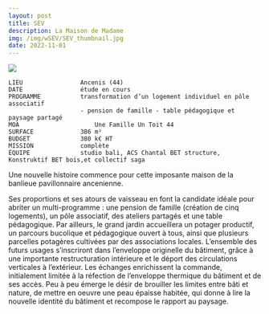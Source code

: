 ```yaml
---
layout: post
title: SEV
description: La Maison de Madame
img: /img/wSEV/SEV_thumbnail.jpg
date: 2022-11-01
---
```


<div clas="img_row">
    <img class="col three" src="{{ site.baseurl }}/img/wSEV/image1.gif"/>
</div>

```
LIEU                Ancenis (44)
DATE                étude en cours
PROGRAMME           transformation d’un logement individuel en pôle associatif
                    - pension de famille - table pédagogique et paysage partagé
MOA  		            Une Famille Un Toit 44
SURFACE             386 m²
BUDGET              380 k€ HT
MISSION             complète
ÉQUIPE              studio bali, ACS Chantal BET structure, Konstruktif BET bois,et collectif saga
```

Une nouvelle histoire commence pour cette imposante maison de la banlieue pavillonnaire ancenienne. 

Ses proportions et ses atours de vaisseau en font la candidate idéale pour abriter un multi-programme : une pension de famille (création de cinq logements), un pôle associatif, des ateliers partagés et une table pédagogique. 
Par ailleurs, le grand jardin accueillera un potager productif, un parcours bucolique et pédagogique ouvert à tous, ainsi que plusieurs parcelles potagères cultivées par des associations locales.
L’ensemble des futurs usages s’inscriront dans l’enveloppe originelle du bâtiment, grâce à une importante restructuration intérieure et le déport des circulations verticales à l’extérieur.
Les échanges enrichissent la commande, initialement limitée à la réfection de l’enveloppe thermique du bâtiment et de ses accès.
Peu à peu émerge le désir de brouiller les limites entre bâti et nature, de mettre en oeuvre une peau épaisse habitée, qui donne à lire la nouvelle identité du bâtiment et recompose le rapport au paysage.

<div class="img_row">
	<img class="col three" src="{{ site.baseurl }}/img/wSEV/image2.jpg" alt="" title="example image"/>
</div>
<br>
<div class="img_row">
	<img class="col three" src="{{ site.baseurl }}/img/wSEV/PM.jpg" alt="" title="example image"/>
</div>
<br>
<div class="img_row">
	<img class="col three" src="{{ site.baseurl }}/img/wSEV/RDC.jpg" alt="" title="example image"/>
</div>
<br>
<div class="img_row">
	<img class="col three" src="{{ site.baseurl }}/img/wSEV/R+1.jpg" alt="" title="example image"/>
</div>
<br>
<div class="img_row">
	<img class="col three" src="{{ site.baseurl }}/img/wSEV/photo1.jpg" alt="" title="example image"/>
</div>
<br>
<div class="img_row">
	<img class="col three" src="{{ site.baseurl }}/img/wSEV/photo2.jpg" alt="" title="example image"/>
</div>
<br>
<div class="img_row">
	<img class="col three" src="{{ site.baseurl }}/img/wSEV/photo3.jpg" alt="" title="example image"/>
</div>
